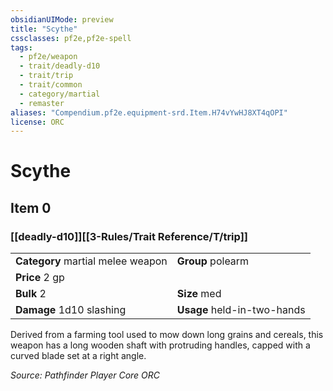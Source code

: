 ```yaml
---
obsidianUIMode: preview
title: "Scythe"
cssclasses: pf2e,pf2e-spell
tags:
  - pf2e/weapon
  - trait/deadly-d10
  - trait/trip
  - trait/common
  - category/martial
  - remaster
aliases: "Compendium.pf2e.equipment-srd.Item.H74vYwHJ8XT4qOPI"
license: ORC
---
```

# Scythe
## Item 0
### [[deadly-d10]][[3-Rules/Trait Reference/T/trip]]

|  |  |
| -- | -- |
| **Category** martial melee weapon | **Group** polearm |
| **Price** 2 gp |  |
| **Bulk** 2 | **Size** med |
| **Damage** 1d10 slashing  | **Usage** held-in-two-hands |



Derived from a farming tool used to mow down long grains and cereals, this weapon has a long wooden shaft with protruding handles, capped with a curved blade set at a right angle.

*Source: Pathfinder Player Core*
*ORC*